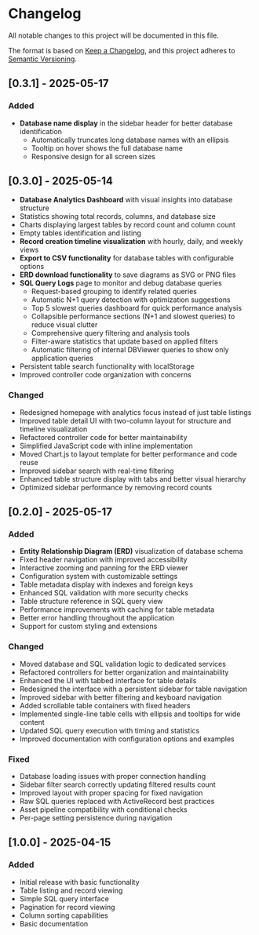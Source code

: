 # Changelog

All notable changes to this project will be documented in this file.

The format is based on [Keep a Changelog](https://keepachangelog.com/en/1.0.0/),
and this project adheres to [Semantic Versioning](https://semver.org/spec/v2.0.0.html).

## [0.3.1] - 2025-05-17

### Added

- **Database name display** in the sidebar header for better database identification
  - Automatically truncates long database names with an ellipsis
  - Tooltip on hover shows the full database name
  - Responsive design for all screen sizes

## [0.3.0] - 2025-05-14

- **Database Analytics Dashboard** with visual insights into database structure
- Statistics showing total records, columns, and database size
- Charts displaying largest tables by record count and column count
- Empty tables identification and listing
- **Record creation timeline visualization** with hourly, daily, and weekly views
- **Export to CSV functionality** for database tables with configurable options
- **ERD download functionality** to save diagrams as SVG or PNG files
- **SQL Query Logs** page to monitor and debug database queries
  - Request-based grouping to identify related queries
  - Automatic N+1 query detection with optimization suggestions
  - Top 5 slowest queries dashboard for quick performance analysis
  - Collapsible performance sections (N+1 and slowest queries) to reduce visual clutter
  - Comprehensive query filtering and analysis tools
  - Filter-aware statistics that update based on applied filters
  - Automatic filtering of internal DBViewer queries to show only application queries
- Persistent table search functionality with localStorage
- Improved controller code organization with concerns

### Changed

- Redesigned homepage with analytics focus instead of just table listings
- Improved table detail UI with two-column layout for structure and timeline visualization
- Refactored controller code for better maintainability
- Simplified JavaScript code with inline implementation
- Moved Chart.js to layout template for better performance and code reuse
- Improved sidebar search with real-time filtering
- Enhanced table structure display with tabs and better visual hierarchy
- Optimized sidebar performance by removing record counts

## [0.2.0] - 2025-05-17

### Added

- **Entity Relationship Diagram (ERD)** visualization of database schema
- Fixed header navigation with improved accessibility
- Interactive zooming and panning for the ERD viewer
- Configuration system with customizable settings
- Table metadata display with indexes and foreign keys
- Enhanced SQL validation with more security checks
- Table structure reference in SQL query view
- Performance improvements with caching for table metadata
- Better error handling throughout the application
- Support for custom styling and extensions

### Changed

- Moved database and SQL validation logic to dedicated services
- Refactored controllers for better organization and maintainability
- Enhanced the UI with tabbed interface for table details
- Redesigned the interface with a persistent sidebar for table navigation
- Improved sidebar with better filtering and keyboard navigation
- Added scrollable table containers with fixed headers
- Implemented single-line table cells with ellipsis and tooltips for wide content
- Updated SQL query execution with timing and statistics
- Improved documentation with configuration options and examples

### Fixed

- Database loading issues with proper connection handling
- Sidebar filter search correctly updating filtered results count
- Improved layout with proper spacing for fixed navigation
- Raw SQL queries replaced with ActiveRecord best practices
- Asset pipeline compatibility with conditional checks
- Per-page setting persistence during navigation

## [1.0.0] - 2025-04-15

### Added

- Initial release with basic functionality
- Table listing and record viewing
- Simple SQL query interface
- Pagination for record viewing
- Column sorting capabilities
- Basic documentation
